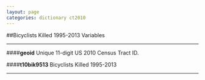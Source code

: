 ```yaml
---
layout: page
categories: dictionary ct2010
---
```


##Bicyclists Killed 1995-2013 Variables

---

####**geoid**
Unique 11-digit US 2010 Census Tract ID.


####**t10bik9513**
Bicyclists Killed 1995-2013

---

